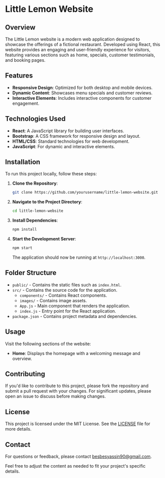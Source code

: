 
# Little Lemon Website

## Overview

The Little Lemon website is a modern web application designed to showcase the offerings of a fictional restaurant. Developed using React, this website provides an engaging and user-friendly experience for visitors, featuring various sections such as home, specials, customer testimonials, and booking pages.

## Features

- **Responsive Design**: Optimized for both desktop and mobile devices.
- **Dynamic Content**: Showcases menu specials and customer reviews.
- **Interactive Elements**: Includes interactive components for customer engagement.

## Technologies Used

- **React**: A JavaScript library for building user interfaces.
- **Bootstrap**: A CSS framework for responsive design and layout.
- **HTML/CSS**: Standard technologies for web development.
- **JavaScript**: For dynamic and interactive elements.

## Installation

To run this project locally, follow these steps:

1. **Clone the Repository**:
   ```bash
   git clone https://github.com/yourusername/little-lemon-website.git
   ```

2. **Navigate to the Project Directory**:
   ```bash
   cd little-lemon-website
   ```

3. **Install Dependencies**:
   ```bash
   npm install
   ```

4. **Start the Development Server**:
   ```bash
   npm start
   ```

   The application should now be running at `http://localhost:3000`.

## Folder Structure

- `public/` - Contains the static files such as `index.html`.
- `src/` - Contains the source code for the application.
  - `components/` - Contains React components.
  - `images/` - Contains image assets.
  - `App.js` - Main component that renders the application.
  - `index.js` - Entry point for the React application.
- `package.json` - Contains project metadata and dependencies.

## Usage

Visit the following sections of the website:

- **Home**: Displays the homepage with a welcoming message and overview.

## Contributing

If you'd like to contribute to this project, please fork the repository and submit a pull request with your changes. For significant updates, please open an issue to discuss before making changes.

## License

This project is licensed under the MIT License. See the [LICENSE](LICENSE) file for more details.

## Contact

For questions or feedback, please contact [besbesyassin90@gmail.com](mailto:besbesyassin90@gmail.com).



Feel free to adjust the content as needed to fit your project's specific details.
